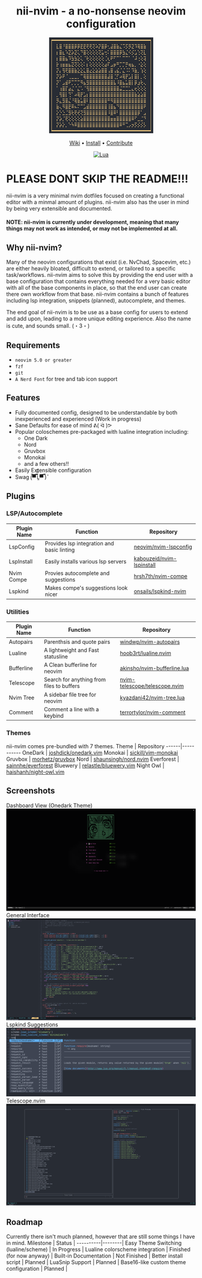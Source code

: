 <h1 align="center">nii-nvim - a no-nonsense neovim configuration</h1>

<div align="center">

![Fetch](img/scrot-fetch.png)

</div>

<div align="center">
  <a href="https://github.com/Theory-of-Everything/nii-nvim/wiki">Wiki</a>
  <span> • </span>
  <a href="https://github.com/Theory-of-Everything/nii-nvim/wiki/Installation">Install</a>
  <span> • </span>
  <a href="https://github.com/Theory-of-Everything/nii-nvim/blob/master/CONTRIBUTING.md">Contribute</a>
  <p></p>
</div>

<div align="center">
  
[![Lua](https://img.shields.io/badge/Made%20With-Lua-2C2D72?style=for-the-badge&logo=lua&logoColor=white)]()
  
</div>

# PLEASE DONT SKIP THE README!!!

nii-nvim is a very minimal nvim dotfiles focused on creating a functional editor with a minmal amount of plugins. nii-nvim also has the user in mind by being very extensible and documented.
#### **NOTE**: nii-nvim is currently under development, meaning that many things may not work as intended, or may not be implemented at all.

## Why nii-nvim?
Many of the neovim configurations that exist (i.e. NvChad, Spacevim, etc.) are either heavily bloated, difficult to extend, or tailored to a specific task/workflows. nii-nvim aims to solve this by providing the end user with a base configuration that contains everything needed for a very basic editor with all of the base components in place, so that the end user can create there own workflow from that base. nii-nvim contains a bunch of features including lsp integration, snippets (planned), autocomplete, and themes.

The end goal of nii-nvim is to be use as a base config for users to extend and add upon, leading to a more unique editing experience.
Also the name is cute, and sounds small. 	(・3・)

## Requirements
* `neovim 5.0 or greater`
* `fzf`
* `git`
* `A Nerd Font` for tree and tab icon support

## Features
* Fully documented config, designed to be understandable by both inexperienced and experienced (Work in progress)
* Sane Defaults for ease of mind ᕕ( ᐛ )ᕗ
* Popular coloschemes pre-packaged with lualine integration including:
  * One Dark
  * Nord
  * Gruvbox
  * Monokai
  * and a few others!!
* Easily Extensible configuration
* Swag 	(̿▀̿ ̿Ĺ̯̿̿▀̿ ̿)̄

## Plugins
### LSP/Autocomplete
Plugin Name | Function | Repository
------------|----------|-----------
LspConfig | Provides lsp integration and basic linting | [neovim/nvim-lspconfig](https://github.com/neovim/nvim-lspconfig)
LspInstall | Easily installs various lsp servers | [kabouzeid/nvim-lspinstall](https://github.com/kabouzeid/nvim-lspinstall)
Nvim Compe | Provies autocomplete and suggestions | [hrsh7th/nvim-compe](https://github.com/hrsh7th/nvim-compe)
Lspkind | Makes compe's suggestions look nicer | [onsails/lspkind-nvim](https://github.com/onsails/lspkind-nvim)

### Utilities
Plugin Name | Function | Repository
------------|----------|-----------
Autopairs | Parenthsis and quote pairs | [windwp/nvim-autopairs](https://github.com/windwp/nvim-autopairs)
Lualine | A lightweight and Fast statusline | [hoob3rt/lualine.nvim](https://githu.com/hoob3rt/lualine.nvim)
Bufferline | A Clean bufferline for neovim | [akinsho/nvim-bufferline.lua](https://github.com/akinsho/nvim-bufferline.lua)
Telescope | Search for anything from files to buffers | [nvim-telescope/telescope.nvim](https://github.com/nvim-telescope/telescope.nvim)
Nvim Tree | A sidebar file tree for neovim | [kyazdani42/nvim-tree.lua](https://github.com/kyazdani42/nvim-tree.lua)
Comment | Comment a line with a keybind | [terrortylor/nvim-comment](https://github.com/terrortylor/nvim-comment)

### Themes
nii-nvim comes pre-bundled with 7 themes.
Theme | Repository
------|-----------
OneDark | [joshdick/onedark.vim](https://github.com/joshdick/onedark.vim)
Monokai | [sickill/vim-monokai](https://github.com/sickill/vim-monokai)
Gruvbox | [morhetz/gruvbox](https://github.com/morhetz/gruvbox)
Nord | [shaunsingh/nord.nvim](https://github.com/shaunsingh/nord.nvim)
Everforest | [sainnhe/everforest](https://github.com/sainnhe/everforest)
Bluewery | [relastle/bluewery.vim](https://github.com/relastle/bluewery.vim)
Night Owl | [haishanh/night-owl.vim](https://github.com/haishanh/night-owl.vim)

## Screenshots
Dashboard View (Onedark Theme)
![Dashboard](img/scrot-1.png)
General Interface
![Code](img/scrot-code.png)
Lspkind Suggestions
![Lspkind](img/scrot-lspkind.png)
Telescope.nvim
![Telescope](img/scrot-telescope.png)

## Roadmap
Currently there isn't much planned, however that are still some things I have in mind.
Milestone | Status |
----------|--------|
Easy Theme Switching (lualine/scheme) | In Progress |
Lualine colorscheme integration | Finished (for now anyway) |
Built-in Documentation | Not Finished |
Better install script | Planned |
LuaSnip Support | Planned |
Base16-like custom theme configuration | Planned |
